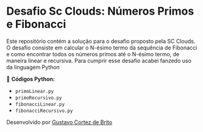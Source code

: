 <h1>Desafio Sc Clouds: Números Primos e Fibonacci</h1>

<p>Este repositório contém a solução para o desafio proposto pela SC Clouds.
O desafio consiste em calcular o N-ésimo termo da sequência de Fibonacci e como encontrar todos os números primos 
até o N-ésimo termo, de maneira linear e recursiva. Para cumprir esse desafio acabei fanzedo uso da linguagem Python</p>

🐍 **Códigos Python:**
- `primoLinear.py`
- `primoRecursivo.py`
- `fibonacciLinear.py`
- `fibonacciRecursivo.py`

Desenvolvido por [Gustavo Cortez de Brito](https://github.com/GustavoCortezBrito)
